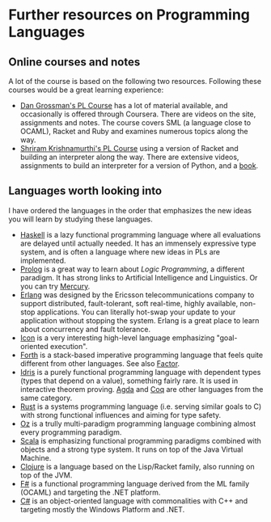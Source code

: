# Further resources on Programming Languages

## Online courses and notes

A lot of the course is based on the following two resources. Following these courses would be a great learning experience:

- [Dan Grossman's PL Course](http://homes.cs.washington.edu/~djg/teachingMaterials/spl/) has a lot of material available, and occasionally is offered through Coursera. There are videos on the site, assignments and notes. The course covers SML (a language close to OCAML), Racket and Ruby and examines numerous topics along the way.
- [Shriram Krishnamurthi's PL Course](http://cs.brown.edu/courses/cs173/2012/Syllabus/) using a version of Racket and building an interpreter along the way. There are extensive videos, assignments to build an interpreter for a version of Python, and a [book](http://cs.brown.edu/courses/cs173/2012/book/).

## Languages worth looking into

I have ordered the languages in the order that emphasizes the new ideas you will learn by studying these languages.

- [Haskell](https://en.wikipedia.org/wiki/Haskell_(programming_language)) is a lazy functional programming language where all evaluations are delayed until actually needed. It has an immensely expressive type system, and is often a language where new ideas in PLs are implemented.
- [Prolog](https://en.wikipedia.org/wiki/Prolog) is a great way to learn about *Logic Programming*, a different paradigm. It has strong links to Artificial Intelligence and Linguistics. Or you can try [Mercury](https://en.wikipedia.org/wiki/Mercury_(programming_language)).
- [Erlang](https://en.wikipedia.org/wiki/Erlang_(programming_language)) was designed by the Ericsson telecommunications company to support distributed, fault-tolerant, soft real-time, highly available, non-stop applications. You can literally hot-swap your update to your application without stopping the system. Erlang is a great place to learn about concurrency and fault tolerance.
- [Icon](https://en.wikipedia.org/wiki/Icon_(programming_language)) is a very interesting high-level language emphasizing "goal-oriented execution".
- [Forth](https://en.wikipedia.org/wiki/Forth_(programming_language)) is a stack-based imperative programming language that feels quite different from other languages. See also [Factor](http://factorcode.org/).
- [Idris](https://en.wikipedia.org/wiki/Idris_(programming_language)) is a purely functional programming language with dependent types (types that depend on a value), something fairly rare. It is used in interactive theorem proving. [Agda](https://en.wikipedia.org/wiki/Agda_(programming_language)) and [Coq](https://en.wikipedia.org/wiki/Coq) are other languages from the same category.
- [Rust](https://www.rust-lang.org/) is a systems programming language (i.e. serving similar goals to C) with strong functional influences and aiming for type safety.
- [Oz](https://en.wikipedia.org/wiki/Oz_(programming_language)) is a trully multi-paradigm programming language combining almost every programming paradigm.
- [Scala](https://en.wikipedia.org/wiki/Scala_(programming_language)) is emphasizing functional programming paradigms combined with objects and a strong type system. It runs on top of the Java Virtual Machine.
- [Clojure](https://en.wikipedia.org/wiki/Clojure) is a language based on the Lisp/Racket family, also running on top of the JVM.
- [F#](https://en.wikipedia.org/wiki/F_Sharp_(programming_language)) is a functional programming language derived from the ML family (OCAML) and targeting the .NET platform.
- [C#](https://en.wikipedia.org/wiki/C_Sharp_(programming_language)) is an object-oriented language with commonalities with C++ and targeting mostly the Windows Platform and .NET.
